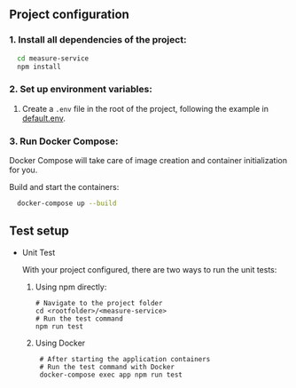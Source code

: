 ## Project configuration

### 1. Install all dependencies of the project:

```bash
  cd measure-service
  npm install
```

### 2. Set up environment variables:

1.  Create a `.env` file in the root of the project, following the example in [default.env](default.env).

### 3. Run Docker Compose:

Docker Compose will take care of image creation and container initialization for you.

Build and start the containers:

```bash
  docker-compose up --build
```

## Test setup

- Unit Test

  With your project configured, there are two ways to run the unit tests:

  1. Using npm directly:

     ```shell
     # Navigate to the project folder
     cd <rootfolder>/<measure-service>
     # Run the test command
     npm run test
     ```

  2. Using Docker
     ```shell
      # After starting the application containers
      # Run the test command with Docker
      docker-compose exec app npm run test
     ```
